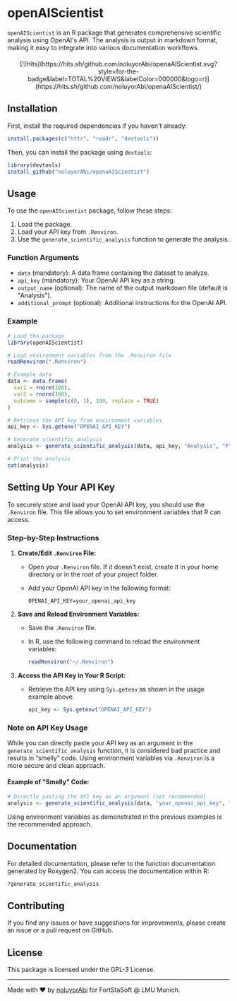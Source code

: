 # openAIScientist

`openAIScientist` is an R package that generates comprehensive scientific analysis using OpenAI's API. The analysis is output in markdown format, making it easy to integrate into various documentation workflows.

<div style="text-align: center; margin: 20px;">
[![Hits](https://hits.sh/github.com/noluyorAbi/openaAIScientist.svg?style=for-the-badge&label=TOTAL%20VIEWS&labelColor=000000&logo=r)](https://hits.sh/github.com/noluyorAbi/openaAIScientist/)
</div>

## Installation

First, install the required dependencies if you haven't already:

```r
install.packages(c("httr", "readr", "devtools"))
```

Then, you can install the package using `devtools`:

```r
library(devtools)
install_github("noluyorAbi/openaAIScientist")
```

## Usage

To use the `openAIScientist` package, follow these steps:

1. Load the package.
2. Load your API key from `.Renviron`.
3. Use the `generate_scientific_analysis` function to generate the analysis.

### Function Arguments

- `data` (mandatory): A data frame containing the dataset to analyze.
- `api_key` (mandatory): Your OpenAI API key as a string.
- `output_name` (optional): The name of the output markdown file (default is "Analysis").
- `additional_prompt` (optional): Additional instructions for the OpenAI API.

### Example

```r
# Load the package
library(openAIScientist)

# Load environment variables from the .Renviron file
readRenviron(".Renviron")

# Example data
data <- data.frame(
  var1 = rnorm(100),
  var2 = rnorm(100),
  outcome = sample(c(0, 1), 100, replace = TRUE)
)

# Retrieve the API key from environment variables
api_key <- Sys.getenv("OPENAI_API_KEY")

# Generate scientific analysis
analysis <- generate_scientific_analysis(data, api_key, "Analysis", "Please include detailed visualizations.")

# Print the analysis
cat(analysis)
```

## Setting Up Your API Key

To securely store and load your OpenAI API key, you should use the `.Renviron` file. This file allows you to set environment variables that R can access.

### Step-by-Step Instructions

1. **Create/Edit `.Renviron` File:**

   - Open your `.Renviron` file. If it doesn't exist, create it in your home directory or in the root of your project folder.
   - Add your OpenAI API key in the following format:
   
     ```plaintext
     OPENAI_API_KEY=your_openai_api_key
     ```

2. **Save and Reload Environment Variables:**

   - Save the `.Renviron` file.
   - In R, use the following command to reload the environment variables:
   
     ```r
     readRenviron("~/.Renviron")
     ```

3. **Access the API Key in Your R Script:**

   - Retrieve the API key using `Sys.getenv` as shown in the usage example above.
   
     ```r
     api_key <- Sys.getenv("OPENAI_API_KEY")
     ```

### Note on API Key Usage

While you can directly paste your API key as an argument in the `generate_scientific_analysis` function, it is considered bad practice and results in “smelly” code. Using environment variables via `.Renviron` is a more secure and clean approach.

#### Example of "Smelly" Code:

```r
# Directly pasting the API key as an argument (not recommended)
analysis <- generate_scientific_analysis(data, "your_openai_api_key", "Analysis")
```

Using environment variables as demonstrated in the previous examples is the recommended approach.

## Documentation

For detailed documentation, please refer to the function documentation generated by Roxygen2. You can access the documentation within R:

```r
?generate_scientific_analysis
```

## Contributing

If you find any issues or have suggestions for improvements, please create an issue or a pull request on GitHub.

## License

This package is licensed under the GPL-3 License.

---

Made with ♥ by [noluyorAbi](https://github.com/noluyorAbi) for FortStaSoft @ LMU Munich.
